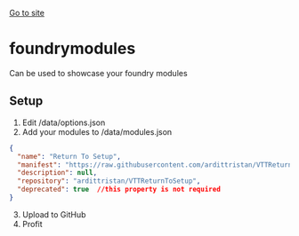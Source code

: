 [Go to site](https://ardittristan.github.io/FoundryModules/)

# foundrymodules

Can be used to showcase your foundry modules

## Setup

1. Edit /data/options.json
2. Add your modules to /data/modules.json

```json
{
  "name": "Return To Setup",
  "manifest": "https://raw.githubusercontent.com/ardittristan/VTTReturnToSetup/master/module.json",
  "description": null,
  "repository": "ardittristan/VTTReturnToSetup",
  "deprecated": true  //this property is not required
}
  ```

3. Upload to GitHub
4. Profit
